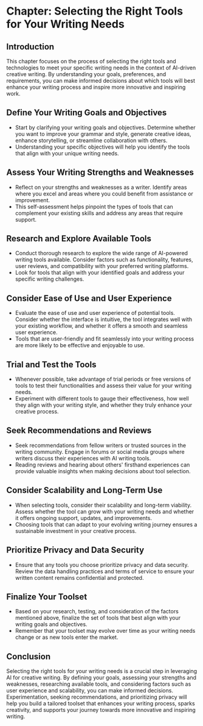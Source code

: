 **Chapter: Selecting the Right Tools for Your Writing Needs**
=============================================================

Introduction
------------

This chapter focuses on the process of selecting the right tools and technologies to meet your specific writing needs in the context of AI-driven creative writing. By understanding your goals, preferences, and requirements, you can make informed decisions about which tools will best enhance your writing process and inspire more innovative and inspiring work.

Define Your Writing Goals and Objectives
----------------------------------------

* Start by clarifying your writing goals and objectives. Determine whether you want to improve your grammar and style, generate creative ideas, enhance storytelling, or streamline collaboration with others.
* Understanding your specific objectives will help you identify the tools that align with your unique writing needs.

Assess Your Writing Strengths and Weaknesses
--------------------------------------------

* Reflect on your strengths and weaknesses as a writer. Identify areas where you excel and areas where you could benefit from assistance or improvement.
* This self-assessment helps pinpoint the types of tools that can complement your existing skills and address any areas that require support.

Research and Explore Available Tools
------------------------------------

* Conduct thorough research to explore the wide range of AI-powered writing tools available. Consider factors such as functionality, features, user reviews, and compatibility with your preferred writing platforms.
* Look for tools that align with your identified goals and address your specific writing challenges.

Consider Ease of Use and User Experience
----------------------------------------

* Evaluate the ease of use and user experience of potential tools. Consider whether the interface is intuitive, the tool integrates well with your existing workflow, and whether it offers a smooth and seamless user experience.
* Tools that are user-friendly and fit seamlessly into your writing process are more likely to be effective and enjoyable to use.

Trial and Test the Tools
------------------------

* Whenever possible, take advantage of trial periods or free versions of tools to test their functionalities and assess their value for your writing needs.
* Experiment with different tools to gauge their effectiveness, how well they align with your writing style, and whether they truly enhance your creative process.

Seek Recommendations and Reviews
--------------------------------

* Seek recommendations from fellow writers or trusted sources in the writing community. Engage in forums or social media groups where writers discuss their experiences with AI writing tools.
* Reading reviews and hearing about others' firsthand experiences can provide valuable insights when making decisions about tool selection.

Consider Scalability and Long-Term Use
--------------------------------------

* When selecting tools, consider their scalability and long-term viability. Assess whether the tool can grow with your writing needs and whether it offers ongoing support, updates, and improvements.
* Choosing tools that can adapt to your evolving writing journey ensures a sustainable investment in your creative process.

Prioritize Privacy and Data Security
------------------------------------

* Ensure that any tools you choose prioritize privacy and data security. Review the data handling practices and terms of service to ensure your written content remains confidential and protected.

Finalize Your Toolset
---------------------

* Based on your research, testing, and consideration of the factors mentioned above, finalize the set of tools that best align with your writing goals and objectives.
* Remember that your toolset may evolve over time as your writing needs change or as new tools enter the market.

Conclusion
----------

Selecting the right tools for your writing needs is a crucial step in leveraging AI for creative writing. By defining your goals, assessing your strengths and weaknesses, researching available tools, and considering factors such as user experience and scalability, you can make informed decisions. Experimentation, seeking recommendations, and prioritizing privacy will help you build a tailored toolset that enhances your writing process, sparks creativity, and supports your journey towards more innovative and inspiring writing.
